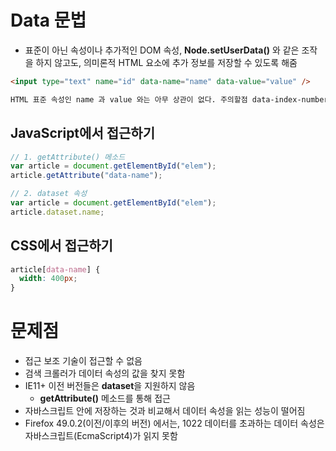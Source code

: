 # Data 문법

- 표준이 아닌 속성이나 추가적인 DOM 속성, **Node.setUserData()** 와 같은 조작을 하지 않고도, 의미론적 HTML 요소에 추가 정보를 저장할 수 있도록 해줌

```html
<input type="text" name="id" data-name="name" data-value="value" />

HTML 표준 속성인 name 과 value 와는 아무 상관이 없다. 주의할점 data-index-number 일 경우 자바스크립트에서 접근시 카멜케이스로 변환 예) article.dataset.indexNumber
```

## JavaScript에서 접근하기

```jsx
// 1. getAttribute() 메소드
var article = document.getElementById("elem");
article.getAttribute("data-name");

// 2. dataset 속성
var article = document.getElementById("elem");
article.dataset.name;
```

## CSS에서 접근하기

```css
article[data-name] {
  width: 400px;
}
```

# 문제점

- 접근 보조 기술이 접근할 수 없음
- 검색 크롤러가 데이터 속성의 값을 찾지 못함
- IE11+ 이전 버전들은 **dataset**을 지원하지 않음
  - **getAttribute()** 메소드를 통해 접근
- 자바스크립트 안에 저장하는 것과 비교해서 데이터 속성을 읽는 성능이 떨어짐
- Firefox 49.0.2(이전/이후의 버전) 에서는, 1022 데이터를 초과하는 데이터 속성은 자바스크립트(EcmaScript4)가 읽지 못함

